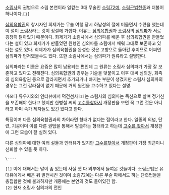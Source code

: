 [소림사](%EC%86%8C%EB%A6%BC%EC%82%AC.md)의 권법으로 소림 본연이라 일컫는 3대 무술인
[소림72예](%EC%86%8C%EB%A6%BC72%EC%98%88.md),
[소림곤법천종](%EC%86%8C%EB%A6%BC%EA%B3%A4%EB%B2%95%EC%B2%9C%EC%A2%85.md)과 더불어
하나이다.`[1]`

[심의육합권](%EC%8B%AC%EC%9D%98%EC%9C%A1%ED%95%A9%EA%B6%8C.md)의 창시자인 희제가는 무술 여행
당시 하남성의 절에 머물면서 수련을 했는데 이 절이 [소림사](%EC%86%8C%EB%A6%BC%EC%82%AC.md)라는 것이 정설에
가깝다. 이유는 [심의육합권](%EC%8B%AC%EC%9D%98%EC%9C%A1%ED%95%A9%EA%B6%8C.md)과
[소림사](%EC%86%8C%EB%A6%BC%EC%82%AC.md)의
[심의파](%EC%8B%AC%EC%9D%98%ED%8C%8C.md)가 서로 굉장히 닮아있기 때문이다. 희제가가 소림사에서 심의파를 배운
후 심의육합권을 만들었다는 설이 있고 희제가가 만들었던 원형인 심의파를 소림에서 배워 그대로 보존하고 있다는 설도 있다. 희제가가
심의육합권을 완성한 것은 고향으로 돌아간 후이므로 어쩌면 심의파가 먼저였을수도 있다. 또한 소림사에서는 심의파가 원류라고 설명한다.

심의파라는 이름은 요즘은 많이 남용되는 편인데 그 원류는 소림사 심의파가 가장 잘 보존하고 있다고 전해진다. 심의육합권의 경우는 기술을
덧붙이고 이후 대씨 심의권, 회족의 심의육합권 등으로 갈라지면서 추가되거나 빠지는 부분이 생겼지만 소림사 심의파의 경우는 그런 갈라짐이 없기
때문에 거의 원전을 고수하고 있다는 설명.  

마쯔다 류우지와의 인터뷰에서 덕건선사`[2]`는 소림사의 심의파는 독신으로 살며 정기신을 보존해야 한다고 했지만 한병철 씨의 [고수를찾아서](%EA%B3%A0%EC%88%98%EB%A5%BC%20%EC%B0%BE%EC%95%84%EC%84%9C.md) 개정판을 보면
꼭 그런 것은 아니라고 하며 속가 제자들도 있긴 있다고 한다.

특징이며 다른 심의육합권과의 차이라면 형태가 없다는 점이라고 한다. 일종의 의념, 단련, 기공이며 이를 다른 권법을 통해서 발출하는 형태라고
하는데 [고수를 찾아서](%EA%B3%A0%EC%88%98%EB%A5%BC%20%EC%B0%BE%EC%95%84%EC%84%9C.md)
개정판에 그런 모습이 잘 실려 있다.

다른 심의파에 대한 여러 설들과 인터뷰가 있지만 [고수를찾아서](%EA%B3%A0%EC%88%98%EB%A5%BC%20%EC%B0%BE%EC%95%84%EC%84%9C.md) 개정판이 가장
최근이니 신뢰할 수 있을 듯 하다.

`\----`

`[1]` 이에 대해서는 말이 좀 있는데 사실 셋 다 외부에서 들여온 것들이다. 소림곤법은 유대유에게서 배운 뒤 발전시킨 것이며 소림72예는
다른 무술 파에서도 하는 단련법들을 총집합한 것에 불과하지만 개중에는 본연의 것도 들어있긴 함.  
`[2]` 현재 소림사 심의파의 전인

